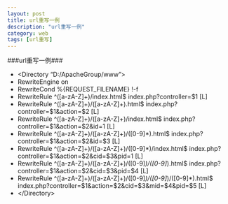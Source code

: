 ```yaml
---
layout: post
title: url重写一例
description: "url重写一例"
category: web
tags: [url重写]
---
```

###url重写一例###
>
* &lt;Directory “D:/ApacheGroup/www”&gt;
* RewriteEngine on
* RewriteCond %{REQUEST_FILENAME} !-f
* RewriteRule ^([a-zA-Z]+)/index.html$  index.php?controller=$1 [L]
* RewriteRule ^([a-zA-Z]+)/([a-zA-Z]+).html$  index.php?controller=$1&action=$2 [L]
* RewriteRule ^([a-zA-Z]+)/([a-zA-Z]+)/index.html$  index.php?controller=$1&action=$2&id=1 [L]
* RewriteRule ^([a-zA-Z]+)/([a-zA-Z]+)/([0-9]*).html$  index.php?controller=$1&action=$2&id=$3 [L]
* RewriteRule ^([a-zA-Z]+)/([a-zA-Z]+)/([0-9]*)/index.html$  index.php?controller=$1&action=$2&cid=$3&pid=1 [L]
* RewriteRule ^([a-zA-Z]+)/([a-zA-Z]+)/([0-9]*)/([0-9]*).html$   index.php?controller=$1&action=$2&cid=$3&pid=$4 [L]
* RewriteRule ^([a-zA-Z]+)/([a-zA-Z]+)/([0-9]*)/([0-9]*)/([0-9]*).html$   index.php?controller=$1&action=$2&cid=$3&mid=$4&pid=$5 [L]
* &lt;/Directory&gt;